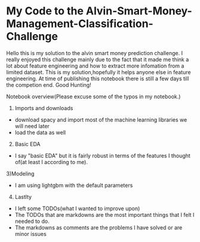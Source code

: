 # My Code to the Alvin-Smart-Money-Management-Classification-Challenge

Hello this is my solution to the alvin smart money prediction challenge. I really enjoyed this challenge mainly due to the fact that it made me think a lot about feature engineering and how to extract more infomation from a limited dataset. This is my solution,hopefully it helps anyone else in feature engineering. At time of publishing this notebook there is still a few days till the competion end. Good Hunting!



Notebook overview(Please excuse some of the typos in my notebook.)

1) Imports and downloads
- download spacy and import most of the machine learning libraries we will need later
- load the data as well

2) Basic EDA
- I say "basic EDA" but it is fairly robust in terms of the features I thought of(at least I according to me).

3)Modeling
- I am using lightgbm with the default parameters

4) Lastlty
- I left some TODOs(what I wanted to improve upon)
- The TODOs that are  markdowns are the most important things that I felt I needed to do.
- The markdowns as comments are the problems I have solved or are minor issues

